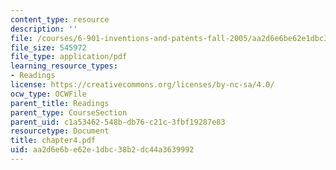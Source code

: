 ```yaml
---
content_type: resource
description: ''
file: /courses/6-901-inventions-and-patents-fall-2005/aa2d6e6be62e1dbc38b2dc44a3639992_chapter4.pdf
file_size: 545972
file_type: application/pdf
learning_resource_types:
- Readings
license: https://creativecommons.org/licenses/by-nc-sa/4.0/
ocw_type: OCWFile
parent_title: Readings
parent_type: CourseSection
parent_uid: c1a53462-548b-db76-c21c-3fbf19287e83
resourcetype: Document
title: chapter4.pdf
uid: aa2d6e6b-e62e-1dbc-38b2-dc44a3639992
---
```

